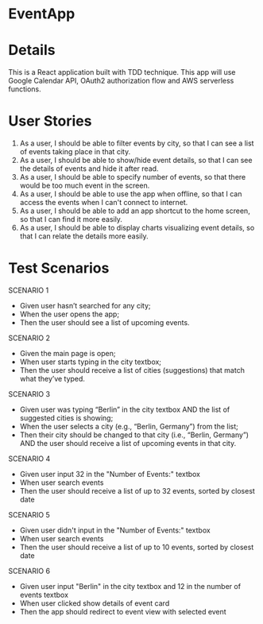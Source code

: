 # EventApp

# Details
This is a React application built with TDD technique. This app will use Google Calendar API, OAuth2 authorization flow and AWS serverless functions.

# User Stories
1. As a user, I should be able to filter events by city, so that I can see a list of events taking place in that city.
2. As a user, I should be able to show/hide event details, so that I can see the details of events and hide it after read.
3. As a user, I should be able to specify number of events, so that there would be too much event in the screen.
4. As a user, I should be able to use the app when offline, so that I can access the events when I can't connect to internet.
5. As a user, I should be able to add an app shortcut to the home screen, so that I can find it more easily.
6. As a user, I should be able to display charts visualizing event details, so that I can relate the details more easily.

# Test Scenarios
SCENARIO 1
- Given user hasn’t searched for any city;
- When the user opens the app;
- Then the user should see a list of upcoming events.

SCENARIO 2
- Given the main page is open;
- When user starts typing in the city textbox;
- Then the user should receive a list of cities (suggestions) that match what they’ve typed.

SCENARIO 3
- Given user was typing “Berlin” in the city textbox AND the list of suggested cities is showing;
- When the user selects a city (e.g., “Berlin, Germany”) from the list;
- Then their city should be changed to that city (i.e., “Berlin, Germany”) AND the user should receive a list of upcoming events in that city.

SCENARIO 4
- Given user input 32 in the "Number of Events:" textbox
- When user search events
- Then the user should receive a list of up to 32 events, sorted by closest date

SCENARIO 5
- Given user didn't input in the "Number of Events:" textbox
- When user search events
- Then the user should receive a list of up to 10 events, sorted by closest date

SCENARIO 6
- Given user input "Berlin" in the city textbox and 12 in the number of events textbox
- When user clicked show details of event card
- Then the app should redirect to event view with selected event
